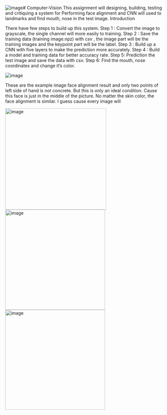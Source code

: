 ![image](https://github.com/user-attachments/assets/0479c34b-5703-48c5-bad7-81477fed39e0)# Computer-Vision
This assignment will designing, building, testing and critiquing a system for Performing face alignment and CNN will used to landmarks and find mouth, nose in the test image.   Introduction

There have few steps to build up this system. 
Step 1 : Convert the image to grayscale, the single channel will more easily to training. 
Step 2 : Save the training data (training image.npz) with csv , the image part will be the  
training images and the keypoint part will be the label. 
Step 3 : Build up a CNN with five layers to make the prediction more accurately. 
Step 4 : Build a model and training data for better accuracy rate. 
Step 5: Prediction the test image and save the data with csv. 
Step 6: Find the mouth, nose coordinates and change it’s color.

![image](https://github.com/user-attachments/assets/59c70926-3b12-4d16-8ffc-0a17d436b9dc)


These are the example image face alignment result and only two points of left side of hand is 
not concrete. But this is only an ideal condition. Cause this face is just in the middle of the 
picture. 
No matter the skin color, the face alignment is similar. I guess cause every image will 

<img width="322" alt="image" src="https://github.com/user-attachments/assets/6b93cef0-6e0f-4dea-8cfa-0cacd318b571">

<img width="318" alt="image" src="https://github.com/user-attachments/assets/261dea96-29d8-4737-8f5a-6d5d65de434a">

<img width="318" alt="image" src="https://github.com/user-attachments/assets/f5593b56-cd93-43f6-ace3-c226ff11f679">



